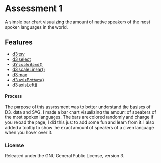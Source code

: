 # Assessment 1
A simple bar chart visualizing the amount of native speakers of the most spoken languages in the world.


## Features
* [d3.tsv](https://github.com/d3/d3-request/blob/master/README.md#tsv)
* [d3.select](https://github.com/d3/d3-selection/blob/master/README.md#select)
* [d3.scaleBand()](https://github.com/d3/d3-scale/blob/master/README.md#scaleBand)
* [d3.scaleLinear()](https://github.com/d3/d3-scale/blob/master/README.md#scaleLinear)
* [d3.max](https://github.com/d3/d3-array/blob/master/README.md#max)
* [d3.axisBottom()](https://github.com/d3/d3-array/blob/master/README.md#max)
* [d3.axisLeft()](https://github.com/d3/d3-axis/blob/master/README.md#axisLeft)

#### Process

The purpose of this assessment was to better understand the basiscs of D3, data and SVG. I made a bar chart visualizing the amount of speakers of the most spoken languages. The bars are colored randomly and change if you reload the page, I did this just to add some fun and learn from it. I also added a tooltip to show the exact amount of speakers of a given language when you hover over it.

### License
Released under the GNU General Public License, version 3.
